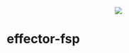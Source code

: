 <p align="center">
  <img src="https://raw.githubusercontent.com/faustienf/subscription-stack/main/assets/header.png">
</p>

# effector-fsp
